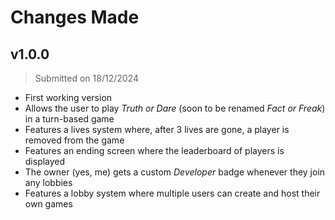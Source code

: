 # Changes Made

## v1.0.0

> Submitted on 18/12/2024

- First working version
- Allows the user to play _Truth or Dare_ (soon to be renamed _Fact or Freak_) in a turn-based game
- Features a lives system where, after 3 lives are gone, a player is removed from the game
- Features an ending screen where the leaderboard of players is displayed
- The owner (yes, me) gets a custom _Developer_ badge whenever they join any lobbies
- Features a lobby system where multiple users can create and host their own games